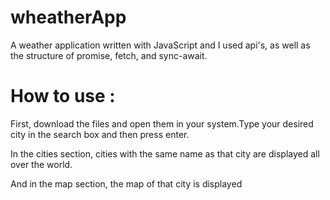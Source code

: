 # wheatherApp
A weather application written with JavaScript and I used api's, as well as the structure of promise, fetch, and sync-await.

# How to use :
First, download the files and open them in your system.Type your desired city in the search box and then press enter.

In the cities section, cities with the same name as that city are displayed all over the world.

And in the map section, the map of that city is displayed
